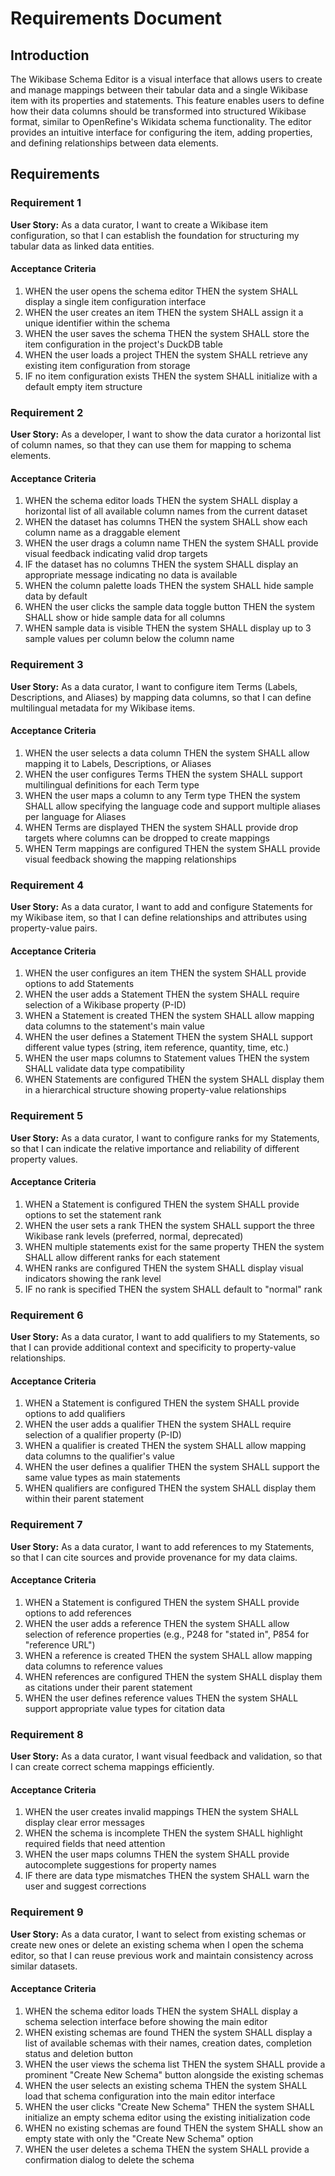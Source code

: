 # Requirements Document

## Introduction

The Wikibase Schema Editor is a visual interface that allows users to create and manage mappings between their tabular data and a single Wikibase item with its properties and statements. This feature enables users to define how their data columns should be transformed into structured Wikibase format, similar to OpenRefine's Wikidata schema functionality. The editor provides an intuitive interface for configuring the item, adding properties, and defining relationships between data elements.

## Requirements

### Requirement 1

**User Story:** As a data curator, I want to create a Wikibase item configuration, so that I can establish the foundation for structuring my tabular data as linked data entities.

#### Acceptance Criteria

1. WHEN the user opens the schema editor THEN the system SHALL display a single item configuration interface
2. WHEN the user creates an item THEN the system SHALL assign it a unique identifier within the schema
3. WHEN the user saves the schema THEN the system SHALL store the item configuration in the project's DuckDB table
4. WHEN the user loads a project THEN the system SHALL retrieve any existing item configuration from storage
5. IF no item configuration exists THEN the system SHALL initialize with a default empty item structure

### Requirement 2

**User Story:** As a developer, I want to show the data curator a horizontal list of column names, so that they can use them for mapping to schema elements.

#### Acceptance Criteria

1. WHEN the schema editor loads THEN the system SHALL display a horizontal list of all available column names from the current dataset
2. WHEN the dataset has columns THEN the system SHALL show each column name as a draggable element
3. WHEN the user drags a column name THEN the system SHALL provide visual feedback indicating valid drop targets
4. IF the dataset has no columns THEN the system SHALL display an appropriate message indicating no data is available
5. WHEN the column palette loads THEN the system SHALL hide sample data by default
6. WHEN the user clicks the sample data toggle button THEN the system SHALL show or hide sample data for all columns
7. WHEN sample data is visible THEN the system SHALL display up to 3 sample values per column below the column name

### Requirement 3

**User Story:** As a data curator, I want to configure item Terms (Labels, Descriptions, and Aliases) by mapping data columns, so that I can define multilingual metadata for my Wikibase items.

#### Acceptance Criteria

1. WHEN the user selects a data column THEN the system SHALL allow mapping it to Labels, Descriptions, or Aliases
2. WHEN the user configures Terms THEN the system SHALL support multilingual definitions for each Term type
3. WHEN the user maps a column to any Term type THEN the system SHALL allow specifying the language code and support multiple aliases per language for Aliases
4. WHEN Terms are displayed THEN the system SHALL provide drop targets where columns can be dropped to create mappings
5. WHEN Term mappings are configured THEN the system SHALL provide visual feedback showing the mapping relationships

### Requirement 4

**User Story:** As a data curator, I want to add and configure Statements for my Wikibase item, so that I can define relationships and attributes using property-value pairs.

#### Acceptance Criteria

1. WHEN the user configures an item THEN the system SHALL provide options to add Statements
2. WHEN the user adds a Statement THEN the system SHALL require selection of a Wikibase property (P-ID)
3. WHEN a Statement is created THEN the system SHALL allow mapping data columns to the statement's main value
4. WHEN the user defines a Statement THEN the system SHALL support different value types (string, item reference, quantity, time, etc.)
5. WHEN the user maps columns to Statement values THEN the system SHALL validate data type compatibility
6. WHEN Statements are configured THEN the system SHALL display them in a hierarchical structure showing property-value relationships

### Requirement 5

**User Story:** As a data curator, I want to configure ranks for my Statements, so that I can indicate the relative importance and reliability of different property values.

#### Acceptance Criteria

1. WHEN a Statement is configured THEN the system SHALL provide options to set the statement rank
2. WHEN the user sets a rank THEN the system SHALL support the three Wikibase rank levels (preferred, normal, deprecated)
3. WHEN multiple statements exist for the same property THEN the system SHALL allow different ranks for each statement
4. WHEN ranks are configured THEN the system SHALL display visual indicators showing the rank level
5. IF no rank is specified THEN the system SHALL default to "normal" rank

### Requirement 6

**User Story:** As a data curator, I want to add qualifiers to my Statements, so that I can provide additional context and specificity to property-value relationships.

#### Acceptance Criteria

1. WHEN a Statement is configured THEN the system SHALL provide options to add qualifiers
2. WHEN the user adds a qualifier THEN the system SHALL require selection of a qualifier property (P-ID)
3. WHEN a qualifier is created THEN the system SHALL allow mapping data columns to the qualifier's value
4. WHEN the user defines a qualifier THEN the system SHALL support the same value types as main statements
5. WHEN qualifiers are configured THEN the system SHALL display them within their parent statement

### Requirement 7

**User Story:** As a data curator, I want to add references to my Statements, so that I can cite sources and provide provenance for my data claims.

#### Acceptance Criteria

1. WHEN a Statement is configured THEN the system SHALL provide options to add references
2. WHEN the user adds a reference THEN the system SHALL allow selection of reference properties (e.g., P248 for "stated in", P854 for "reference URL")
3. WHEN a reference is created THEN the system SHALL allow mapping data columns to reference values
4. WHEN references are configured THEN the system SHALL display them as citations under their parent statement
5. WHEN the user defines reference values THEN the system SHALL support appropriate value types for citation data

### Requirement 8

**User Story:** As a data curator, I want visual feedback and validation, so that I can create correct schema mappings efficiently.

#### Acceptance Criteria

1. WHEN the user creates invalid mappings THEN the system SHALL display clear error messages
2. WHEN the schema is incomplete THEN the system SHALL highlight required fields that need attention
3. WHEN the user maps columns THEN the system SHALL provide autocomplete suggestions for property names
4. IF there are data type mismatches THEN the system SHALL warn the user and suggest corrections

### Requirement 9

**User Story:** As a data curator, I want to select from existing schemas or create new ones or delete an existing schema when I open the schema editor, so that I can reuse previous work and maintain consistency across similar datasets.

#### Acceptance Criteria

1. WHEN the schema editor loads THEN the system SHALL display a schema selection interface before showing the main editor
2. WHEN existing schemas are found THEN the system SHALL display a list of available schemas with their names, creation dates, completion status and deletion button
3. WHEN the user views the schema list THEN the system SHALL provide a prominent "Create New Schema" button alongside the existing schemas
4. WHEN the user selects an existing schema THEN the system SHALL load that schema configuration into the main editor interface
5. WHEN the user clicks "Create New Schema" THEN the system SHALL initialize an empty schema editor using the existing initialization code
6. WHEN no existing schemas are found THEN the system SHALL show an empty state with only the "Create New Schema" option
7. WHEN the user deletes a schema THEN the system SHALL provide a confirmation dialog to delete the schema
